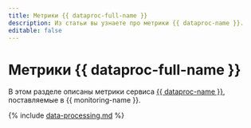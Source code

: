 ```yaml
---
title: Метрики {{ dataproc-full-name }}
description: Из статьи вы узнаете про метрики {{ dataproc-name }}.
editable: false
---
```


# Метрики {{ dataproc-full-name }}


В этом разделе описаны метрики сервиса [{{ dataproc-name }}](../../data-proc/), поставляемые в {{ monitoring-name }}.

{% include [data-processing.md](../../_includes/monitoring/metrics-ref/data-processing.md) %}